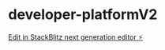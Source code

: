 # developer-platformV2

[Edit in StackBlitz next generation editor ⚡️](https://stackblitz.com/~/github.com/sandeepettads/developer-platformV2)